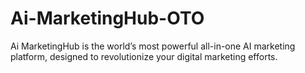 # Ai-MarketingHub-OTO
Ai MarketingHub is the world’s most powerful all-in-one AI marketing platform, designed to revolutionize your digital marketing efforts.
